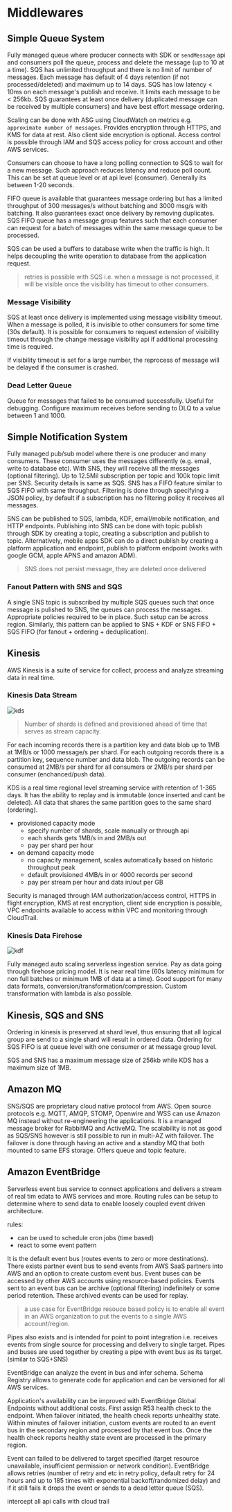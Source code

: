 # Middlewares

## Simple Queue System

Fully managed queue where producer connects with SDK or `sendMessage` api and
consumers poll the queue, process and delete the message (up to 10 at a time).
SQS has unlimited throughput and there is no limit of number of messages. Each
message has default of 4 days retention (if not processed/deleted) and maximum
up to 14 days. SQS has low latency < 10ms on each message's publish and
receive. It limits each message to be < 256kb. SQS guarantees at least once
delivery (duplicated message can be received by multiple consumers) and have
best effort message ordering.

Scaling can be done with ASG using CloudWatch on metrics e.g.
`approximate number of messages`. Provides encryption through HTTPS, and KMS
for data at rest. Also client side encryption is optional. Access control is
possible through IAM and SQS access policy for cross account and other AWS
services.

Consumers can choose to have a long polling connection to SQS to wait for a new
message. Such approach reduces latency and reduce poll count. This can be set
at queue level or at api level (consumer). Generally its between 1-20 seconds.

FIFO queue is available that guarantees message ordering but has a limited
throughput of 300 messages/s without batching and 3000 msg/s with batching. It
also guarantees exact once delivery by removing duplicates. SQS FIFO queue has
a message group features such that each consumer can request for a batch of
messages within the same message queue to be processed.

SQS can be used a buffers to database write when the traffic is high. It helps
decoupling the write operation to database from the application request.

> retries is possible with SQS i.e. when a message is not processed, it will be
> visible once the visibility has timeout to other consumers.

### Message Visibility

SQS at least once delivery is implemented using message visibility timeout.
When a message is polled, it is invisible to other consumers for some time (30s
default). It is possible for consumers to request extension of visibility
timeout through the change message visibility api if additional processing time
is required.

If visibility timeout is set for a large number, the reprocess of message will
be delayed if the consumer is crashed.

### Dead Letter Queue

Queue for messages that failed to be consumed successfully. Useful for
debugging. Configure maximum receives before sending to DLQ to a value between
1 and 1000.

## Simple Notification System

Fully managed pub/sub model where there is one producer and many consumers.
These consumer uses the messages differently (e.g. email, write to database
etc). With SNS, they will receive all the messages (optional filtering). Up to
12.5Mil subscription per topic and 100k topic limit per SNS. Security details
is same as SQS. SNS has a FIFO feature similar to SQS FIFO with same
throughput. Filtering is done through specifying a JSON policy, by default if a
subscription has no filtering policy it receives all messages.

SNS can be published to SQS, lambda, KDF, email/mobile notification, and HTTP
endpoints. Publishing into SNS can be done with topic publish through SDK by
creating a topic, creating a subscription and publish to topic. Alternatively,
mobile apps SDK can do a direct publish by creating a platform application and
endpoint, publish to platform endpoint (works with google GCM, apple APNS and
amazon ADM).

> SNS does not persist message, they are deleted once delivered

### Fanout Pattern with SNS and SQS

A single SNS topic is subscribed by multiple SQS queues such that once message
is pulished to SNS, the queues can process the messages. Appropriate policies
required to be in place. Such setup can be across region. Similarly, this
pattern can be applied to SNS + KDF or SNS FIFO + SQS FIFO (for fanout +
ordering + deduplication).

## Kinesis

AWS Kinesis is a suite of service for collect, process and analyze streaming
data in real time.

### Kinesis Data Stream

![kds](kds.PNG)

> Number of shards is defined and provisioned ahead of time that serves as
> stream capacity.

For each incoming records there is a partition key and data blob up to 1MB at
1MB/s or 1000 message/s per shard. For each outgoing records there is a
partition key, sequence number and data blob. The outgoing records can be
consumed at 2MB/s per shard for all consumers or 2MB/s per shard per consumer
(enchanced/push data).

KDS is a real time regional level streaming service with retention of 1-365
days. It has the ability to replay and is immutable (once inserted and cant be
deleted). All data that shares the same partition goes to the same shard
(ordering).

- provisioned capacity mode
  - specify number of shards, scale manually or through api
  - each shards gets 1MB/s in and 2MB/s out
  - pay per shard per hour
- on demand capacity mode
  - no capacity management, scales automatically based on historic throughput peak
  - default provisioned 4MB/s in or 4000 records per second
  - pay per stream per hour and data in/out per GB

Security is managed through IAM authorization/access control, HTTPS in flight
encryption, KMS at rest encryption, client side encryption is possible, VPC
endpoints available to access within VPC and monitoring through CloudTrail.

### Kinesis Data Firehose

![kdf](kdf.PNG)

Fully managed auto scaling serverless ingestion service. Pay as data going
through firehose pricing model. It is near real time (60s latency minimum for
non full batches or minimum 1MB of data at a time). Good support for many data
formats, conversion/transformation/compression. Custom transformation with
lambda is also possible.

## Kinesis, SQS and SNS

Ordering in kinesis is preserved at shard level, thus ensuring that all logical
group are send to a single shard will result in ordered data. Ordering for SQS
FIFO is at queue level with one consumer or at message group level.

SQS and SNS has a maximum message size of 256kb while KDS has a maximum size of
1MB.

## Amazon MQ

SNS/SQS are proprietary cloud native protocol from AWS. Open source protocols
e.g. MQTT, AMQP, STOMP, Openwire and WSS can use Amazon MQ instead without
re-engineering the applications. It is a managed message broker for RabbitMQ
and ActiveMQ. The scalability is not as good as SQS/SNS however is still
possible to run in multi-AZ with failover. The failover is done through having
an active and a standby MQ that both mounted to same EFS storage. Offers queue
and topic feature.

## Amazon EventBridge

Serverless event bus service to connect applications and delivers a stream of
real tim edata to AWS services and more. Routing rules can be setup to
determine where to send data to enable loosely coupled event driven
architecture.

rules:

- can be used to schedule cron jobs (time based)
- react to some event pattern

It is the default event bus (routes events to zero or more destinations). There
exists partner event bus to send events from AWS SaaS partners into AWS and an
option to create custom event bus. Event buses can be accessed by other AWS
accounts using resource-based policies. Events sent to an event bus can be
archive (optional filtering) indefinitely or some period retention. These
archived events can be used for replay.

> a use case for EventBridge resouce based policy is to enable all event in
> an AWS organization to put the events to a single AWS account/region.

Pipes also exists and is intended for point to point integration i.e. receives
events from single source for processing and delivery to single target. Pipes
and buses are used together by creating a pipe with event bus as its target.
(similar to SQS+SNS)

EventBridge can analyze the event in bus and infer schema. Schema Registry
allows to generate code for application and can be versioned for all AWS
services.

Application's availability can be improved with EventBridge Global Endpoints
without additional costs. First assign R53 health check to the endpoint.
When failover initiated, the health check reports unhealthy state. Within
minutes of failover initiation, custom events are routed to an event bus in the
secondary region and processed by that event bus. Once the health check reports
healthy state event are processed in the primary region.

Event can failed to be delivered to target specified (target resource
unavailable, insufficient permission or network condition). EventBridge allows
retries (number of retry and etc in retry policy, default retry for 24 hours
and up to 185 times with exponential backoff/randomized delay) and if it still
fails it drops the event or sends to a dead letter queue (SQS).

intercept all api calls with cloud trail
